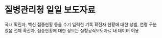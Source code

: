 # 질병관리청 일일 보도자료
국내 확진자, 백신 접종현황 등을 수기 입력한 기록
확진자 현황에 대한 성별, 연령 구분 있음
전체 확진자, 접종현황에 대한 정보는 질청공식보도자료 내 데이터 이용

